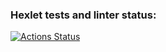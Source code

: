 ### Hexlet tests and linter status:
[![Actions Status](https://github.com/irkinwork/devops-for-programmers-project-lvl1/workflows/hexlet-check/badge.svg)](https://github.com/irkinwork/devops-for-programmers-project-lvl1/actions)